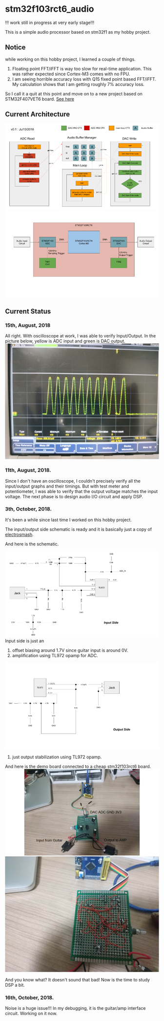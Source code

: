 # stm32f103rct6_audio

!!! work still in progress at very early stage!!!

This is a simple audio processor based on stm32f1 as my hobby project.

## Notice
while working on this hobby project, I learned a couple of things.
1. Floating point FFT/iFFT is way too slow for real-time application. This was rather expected since Cortex-M3 comes with no FPU.
2. I am seeing horrible accuracy loss with Q15 fixed point based FFT/iFFT. My calculation shows that I am getting roughly 7% accuracy loss.

So I call it a quit at this point and move on to a new project based on STM32F407VET6 board. [See here](https://github.com/peakhunt/stm32f407vet6_audio)

## Current Architecture
![Architecture](doc/audio_flow.png "Audio Flow")
![Hardware Block](doc/hw_arch.png "hardware block")

## Current Status
### 15th, August, 2018

All right. With oscilloscope at work, I was able to verify Input/Output.
In the picture below, yellow is ADC input and green is DAC output.
![Measure](doc/oscilloscope.jpg "oscilloscope")

### 11th, August, 2018.

Since I don't have an oscilloscope, I couldn't precisely verify all the input/output graphs and their timings.
But with test meter and potentiometer, I was able to verify that the output voltage matches the input voltage.
The next phase is to design audio I/O circuit and apply DSP.

### 3th, October, 2018.

It's been a while since last time I worked on this hobby project.

The input/output side schematic is ready and it is basically just a copy of [electrosmash](https://www.electrosmash.com/pedalshield-uno).

And here is the schematic.

![Input Side](doc/input_side.png)
Input side is just an
1. offset biasing around 1.7V since guitar input is around 0V.
2. amplification using TL972 opamp for ADC.

![Output Side](doc/output_side.png)
1. just output stabilization using TL972 opamp.

And here is the demo board connected to a cheap stm32f103rct6 board.
![Demo Board](doc/prototype.png)
![Demo Board Back](doc/prototype_back.jpg)

And you know what? It doesn't sound that bad!
Now is the time to study DSP a bit.

### 16th, October, 2018.
Noise is a huge issue!!! In my debugging, it is the guitar/amp interface circuit. Working on it now.
